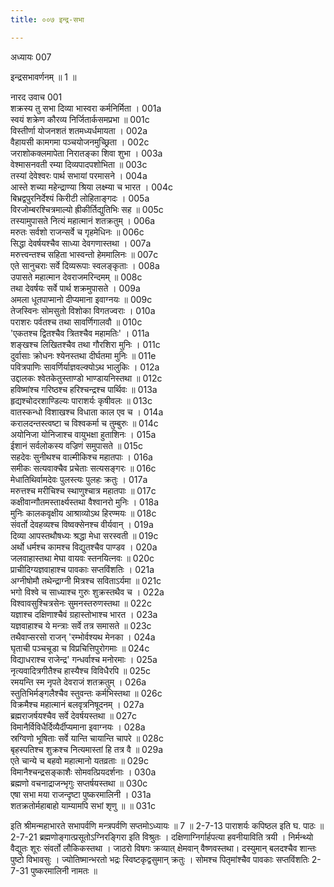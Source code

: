 ```yaml
---
title: ००७ इन्द्र-सभा

---
```

अध्यायः 007

इन्द्रसभावर्णनम् ॥ 1 ॥
	
नारद उवाच 	001  
शक्रस्य तु सभा दिव्या भास्वरा कर्मनिर्मिता ।	001a  
स्वयं शक्रेण कौरव्य निर्जितार्कसमप्रभा ॥	001c  
विस्तीर्णा योजनशतं शतमध्यर्धमायता ।	002a  
वैहायसी कामगमा पञ्चयोजनमुच्छ्रिता ।	002c  
जराशोकक्लमापेता निरातङ्का शिवा शुभा ।	003a  
वेश्मासनवती रम्या दिव्यपादपशोभिता ॥	003c  
तस्यां देवेश्वरः पार्थ सभायां परमासने ।	004a  
आस्ते शच्या महेन्द्राण्या श्रिया लक्ष्म्या च भारत ।	004c  
बिभ्रद्वपुरनिर्देश्यं किरीटी लोहिताङ्गदः ।	005a  
विरजोम्बरश्चित्रमाल्यो ह्रीकीर्तिद्युतिभिः सह ॥	005c  
तस्यामुपासते नित्यं महात्मानं शतक्रतुम् ।	006a  
मरुतः सर्वशो राजन्सर्वे च गृहमेधिनः ॥	006c  
सिद्धा देवर्षयश्चैव साध्या देवगणास्तथा ।	007a  
मरुत्त्वन्तश्च सहिता भास्वन्तो हेममालिनः ॥	007c  
एते सानुचराः सर्वे दिव्यरूपाः स्वलङ्कृताः ।	008a  
उपासते महात्मान देवराजमरिन्दमम् ॥	008c  
तथा देवर्षयः सर्वे पार्थ शक्रमुपासते ।	009a  
अमला धूतपाप्मानो दीप्यमाना इवाग्नयः ॥	009c  
तेजस्विनः सोमसुतो विशोका विगतज्वराः ।	010a  
पराशरः पर्वतश्च तथा सावर्णिगालवौ ॥	010c  
\'एकतश्च द्वितश्चैव त्रितश्चैव महामतिः\' ।	011a  
शङ्खश्च लिखितश्चैव तथा गौरशिरा मुनिः ।	011c  
दुर्वासाः क्रोधनः श्येनस्तथा दीर्घतमा मुनिः ॥	011e  
पवित्रपाणिः सावर्णिर्याज्ञवल्क्योऽथ भालुकिः ।	012a  
उद्दालकः श्वेतकेतुस्ताण्डो भाण्डायनिस्तथा ॥	012c  
हविष्मांश्च गरिष्ठश्च हरिश्चन्द्रश्च पार्थिवः ॥	013a  
हृद्यश्चोदरशाण्डिल्यः पाराशर्यः कृषीवलः ॥	013c  
वातस्कन्धो विशाखश्च विधाता काल एव च ।	014a  
करालदन्तस्त्वष्टा च विश्वकर्मा च तुम्बुरुः ॥	014c  
अयोनिजा योनिजाश्च वायुभक्षा हुताशिनः ।	015a  
ईशानं सर्वलोकस्य वज्रिणं समुपासते ॥	015c  
सहदेवः सुनीथश्च वाल्मीकिश्च महातपाः ।	016a  
समीकः सत्यवाक्चैव प्रचेताः सत्यसङ्गरः ॥	016c  
मेधातिथिर्वामदेवः पुलस्त्यः पुलहः क्रतुः ।	017a  
मरुत्तश्च मरीचिश्च स्थाणुश्चात्र महातपाः ॥	017c  
कक्षीवान्गौतमस्तार्क्ष्यस्तथा वैश्वानरो मुनिः ।	018a  
मुनिः कालकवृक्षीय आश्राव्योऽथ हिरण्मयः ॥	018c  
संवर्तो देवहव्यश्च विष्वक्सेनश्च वीर्यवान् ।	019a  
दिव्या आपस्तथौषध्यः श्रद्धा मेधा सरस्वती ॥	019c  
अर्थो धर्मश्च कामश्च विद्युतश्चैव पाण्डव ।	020a  
जलवाहास्तथा मेघा वायवः स्तनयित्नवः ॥	020c  
प्राचीदिग्यज्ञवाहाश्च पावकाः सप्तविंशतिः ।	021a  
अग्नीषोमौ तथेन्द्राग्नी मित्रश्च सविताऽर्यमा ॥	021c  
भगो विश्वे च साध्याश्च गुरुः शुक्रस्तथैव च ।	022a  
विश्वावसुश्चित्रसेनः सुमनस्तरुणस्तथा ॥	022c  
यज्ञाश्च दक्षिणाश्चैवं ग्रहास्तोभाश्च भारत ।	023a  
यज्ञवाहाश्च ये मन्त्राः सर्वे तत्र समासते ॥	023c  
तथैवाप्सरसो राजन् \'रम्भोर्वश्यथ मेनका ।	024a  
घृताची पञ्चचूडा च विप्रचित्तिपुरोगमाः ॥	024c  
विद्याधराश्च राजेन्द्र\' गन्धर्वाश्च मनोरमाः ।	025a  
नृत्यवादित्रगीतैश्च हास्यैश्च विविधैरपि ॥	025c  
रमयन्ति स्म नृपते देवराजं शतक्रतुम् ।	026a  
स्तुतिभिर्मङ्गलैश्चैव स्तुवन्तः कर्मभिस्तथा ॥	026c  
विक्रमैश्च महात्मानं बलवृत्रनिषूदनम् ।	027a  
ब्रह्मराजर्षयश्चैव सर्वे देवर्षयस्तथा ॥	027c  
विमानैर्विविधैर्दिव्यैर्दीप्यमाना इवाग्नयः ।	028a  
स्रग्विणो भूषिताः सर्वे यान्ति चायान्ति चापरे ॥	028c  
बृहस्पतिश्च शुक्रश्च नित्यमास्तां हि तत्र वै ॥	029a  
एते चान्ये च बहवो महात्मानो यतव्रताः ॥	029c  
विमानैश्चन्द्रसङ्काशैः सोमवत्प्रियदर्शनाः ।	030a  
ब्रह्मणो वचनाद्राजन्भृगुः सप्तर्षयस्तथा ॥	030c  
एषा सभा मया राजन्दृष्टा पुष्करमालिनी ।	031a  
शतक्रतोर्महाबाहो याम्यामपि सभां शृणु ॥ ॥	031c  

इति श्रीमन्महाभारते सभापर्वणि मन्त्रपर्वणि सप्तमोऽध्यायः ॥ 7 ॥
2-7-13 पाराशर्यः कपिष्ठल इति घ. पाठः ॥ 
2-7-21 ब्रह्मणोङ्गात्प्रसूतोऽग्निरङ्गिरा इति विश्रुतः । दक्षिणाग्निर्गार्हपत्या हवनीयाविति त्रयी । निर्मन्थ्यो वैद्युतः शूरः संवर्तो लौकिकस्तथा । जाठरो विषगः क्रव्यात् क्षेमवान् वैष्णवस्तथा। दस्युमान् बलदश्चैव शान्तः पुष्टो विभावसुः । ज्योतिष्मान्भरतो भद्रः स्विष्टकृद्वसुमान् क्रतुः । सोमश्च पितृमांश्चैव पावकाः सप्तविंशतिः 
2-7-31 पुष्करमालिनी नामतः ॥
